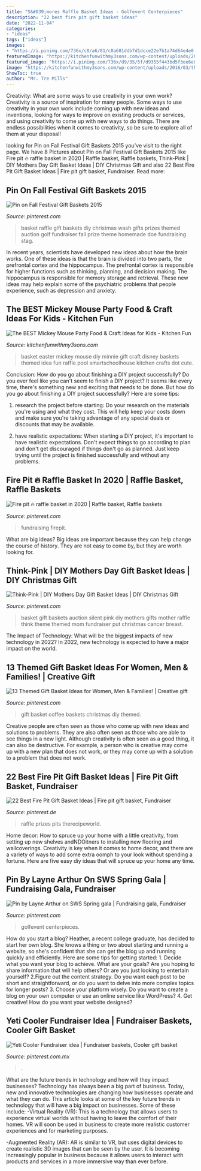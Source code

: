 ```yaml
---
title: "S&#039;mores Raffle Basket Ideas - Golfevent Centerpieces"
description: "22 best fire pit gift basket ideas"
date: "2022-11-04"
categories:
- "ideas"
tags: ["ideas"]
images:
- "https://i.pinimg.com/736x/c8/a6/81/c8a681ddb7d1dcce22e7b1a74d64e4e0.jpg"
featuredImage: "https://kitchenfunwithmy3sons.com/wp-content/uploads/2016/03/the-best-mickey-mouse-party-craft-food-ideas-for-kids-minnie-4.jpg"
featured_image: "https://i.pinimg.com/736x/d9/35/5f/d9355f443bd5f3ee6e86be65bfd077f9.jpg"
image: "https://kitchenfunwithmy3sons.com/wp-content/uploads/2016/03/the-best-mickey-mouse-party-craft-food-ideas-for-kids-minnie-4.jpg"
ShowToc: true
author: "Mr. Tre Mills"
---
```



Creativity: What are some ways to use creativity in your own work?
Creativity is a source of inspiration for many people. Some ways to use creativity in your own work include coming up with new ideas and inventions, looking for ways to improve on existing products or services, and using creativity to come up with new ways to do things. There are endless possibilities when it comes to creativity, so be sure to explore all of them at your disposal!

	

		
looking for Pin on Fall Festival Gift Baskets 2015 you've visit to the right page. We have 8 Pictures about Pin on Fall Festival Gift Baskets 2015 like Fire pit 🔥 raffle basket in 2020 | Raffle basket, Raffle baskets, Think-Pink | DIY Mothers Day Gift Basket Ideas | DIY Christmas Gift and also 22 Best Fire Pit Gift Basket Ideas | Fire pit gift basket, Fundraiser. Read more:
		
    
## Pin On Fall Festival Gift Baskets 2015

<img loading=lazy src="https://i.pinimg.com/736x/a3/1f/f9/a31ff96ff8c337ebfae146e737916f2a--diy-raffle-prizes-stag-and-doe-prizes-raffle-baskets.jpg" onerror="this.onerror=null;this.src='https://tse1.mm.bing.net/th?id=OIP.N462w5unaxcpmrndQLm1oAHaJ6&amp;pid=15.1';" alt="Pin on Fall Festival Gift Baskets 2015">

_Source: pinterest.com_

>basket raffle gift baskets diy christmas wash gifts prizes themed auction golf fundraiser fall prize theme homemade doe fundraising stag. 

	

In recent years, scientists have developed new ideas about how the brain works. One of these ideas is that the brain is divided into two parts, the prefrontal cortex and the hippocampus. The prefrontal cortex is responsible for higher functions such as thinking, planning, and decision making. The hippocampus is responsible for memory storage and retrieval. These new ideas may help explain some of the psychiatric problems that people experience, such as depression and anxiety.

    
## The BEST Mickey Mouse Party Food &amp; Craft Ideas For Kids - Kitchen Fun

<img loading=lazy src="https://kitchenfunwithmy3sons.com/wp-content/uploads/2016/03/the-best-mickey-mouse-party-craft-food-ideas-for-kids-minnie-4.jpg" onerror="this.onerror=null;this.src='https://tse2.mm.bing.net/th?id=OIP.oGH5VBd-QpMVcDX8LAQvwQHaNJ&amp;pid=15.1';" alt="The BEST Mickey Mouse Party Food &amp; Craft Ideas for Kids - Kitchen Fun">

_Source: kitchenfunwithmy3sons.com_

>basket easter mickey mouse diy minnie gift craft disney baskets themed idea fun raffle pool smartschoolhouse kitchen crafts dot cute. 

	

Conclusion: How do you go about finishing a DIY project successfully?
Do you ever feel like you can't seem to finish a DIY project? It seems like every time, there's something new and exciting that needs to be done. But how do you go about finishing a DIY project successfully? Here are some tips: 
1. research the project before starting: Do your research on the materials you're using and what they cost. This will help keep your costs down and make sure you're taking advantage of any special deals or discounts that may be available. 

2. have realistic expectations: When starting a DIY project, it's important to have realistic expectations. Don't expect things to go according to plan and don't get discouraged if things don't go as planned. Just keep trying until the project is finished successfully and without any problems. 


    
## Fire Pit 🔥 Raffle Basket In 2020 | Raffle Basket, Raffle Baskets

<img loading=lazy src="https://i.pinimg.com/736x/30/15/e6/3015e6830b95733c6d88d17672dbb769.jpg" onerror="this.onerror=null;this.src='https://tse1.mm.bing.net/th?id=OIP.uuWiW9pwMAeJovg-TCQjfgHaJ3&amp;pid=15.1';" alt="Fire pit 🔥 raffle basket in 2020 | Raffle basket, Raffle baskets">

_Source: pinterest.com_

>fundraising firepit. 

	

What are big ideas?
Big ideas are important because they can help change the course of history. They are not easy to come by, but they are worth looking for.

    
## Think-Pink | DIY Mothers Day Gift Basket Ideas | DIY Christmas Gift

<img loading=lazy src="https://i.pinimg.com/736x/84/3d/ee/843deeaf3257731cc14b5f96d48d9801--diy-mothers-day-gift-basket-ideas-diy-mothers-day-gifts.jpg" onerror="this.onerror=null;this.src='https://tse3.mm.bing.net/th?id=OIP.pW0YCPAgskDKsFXNnlxpHgHaJ4&amp;pid=15.1';" alt="Think-Pink | DIY Mothers Day Gift Basket Ideas | DIY Christmas Gift">

_Source: pinterest.com_

>basket gift baskets auction silent pink diy mothers gifts mother raffle think theme themed mom fundraiser put christmas cancer breast. 

	

The Impact of Technology: What will be the biggest impacts of new technology in 2022?
In 2022, new technology is expected to have a major impact on the world.

    
## 13 Themed Gift Basket Ideas For Women, Men &amp; Families! | Creative Gift

<img loading=lazy src="https://i.pinimg.com/736x/c8/a6/81/c8a681ddb7d1dcce22e7b1a74d64e4e0.jpg" onerror="this.onerror=null;this.src='https://tse1.mm.bing.net/th?id=OIP.8FSTG3lFQVGeAtojHLTaNgHaMP&amp;pid=15.1';" alt="13 Themed Gift Basket Ideas for Women, Men &amp; Families! | Creative gift">

_Source: pinterest.com_

>gift basket coffee baskets christmas diy themed. 

	

Creative people are often seen as those who come up with new ideas and solutions to problems. They are also often seen as those who are able to see things in a new light. Although creativity is often seen as a good thing, it can also be destructive. For example, a person who is creative may come up with a new plan that does not work, or they may come up with a solution to a problem that does not work.

    
## 22 Best Fire Pit Gift Basket Ideas | Fire Pit Gift Basket, Fundraiser

<img loading=lazy src="https://i.pinimg.com/736x/d9/35/5f/d9355f443bd5f3ee6e86be65bfd077f9.jpg" onerror="this.onerror=null;this.src='https://tse1.mm.bing.net/th?id=OIP.n1fw5qZY7xCPp6dYYpdnmwHaO0&amp;pid=15.1';" alt="22 Best Fire Pit Gift Basket Ideas | Fire pit gift basket, Fundraiser">

_Source: pinterest.de_

>raffle prizes pits therecipeworld. 

	

Home decor: How to spruce up your home with a little creativity, from setting up new shelves andNDOitners to installing new flooring and wallcoverings.
Creativity is key when it comes to home decor, and there are a variety of ways to add some extra oomph to your look without spending a fortune. Here are five easy diy ideas that will spruce up your home any time.

    
## Pin By Layne Arthur On SWS Spring Gala | Fundraising Gala, Fundraiser

<img loading=lazy src="https://i.pinimg.com/originals/b1/f1/6b/b1f16b13cb19539c83cad699800f7a7a.jpg" onerror="this.onerror=null;this.src='https://tse4.mm.bing.net/th?id=OIP.gPFAgEUUbQeYt3z4WzHmMwHaJ4&amp;pid=15.1';" alt="Pin by Layne Arthur on SWS Spring gala | Fundraising gala, Fundraiser">

_Source: pinterest.com_

>golfevent centerpieces. 

	

How do you start a blog?
Heather, a recent college graduate, has decided to start her own blog. She knows a thing or two about starting and running a website, so she's confident that she can get the blog up and running quickly and efficiently. Here are some tips for getting started: 1. Decide what you want your blog to achieve. What are your goals? Are you hoping to share information that will help others? Or are you just looking to entertain yourself? 2.Figure out the content strategy. Do you want each post to be short and straightforward, or do you want to delve into more complex topics for longer posts? 3. Choose your platform wisely. Do you want to create a blog on your own computer or use an online service like WordPress? 4. Get creative! How do you want your website designed?

    
## Yeti Cooler Fundraiser Idea | Fundraiser Baskets, Cooler Gift Basket

<img loading=lazy src="https://i.pinimg.com/736x/ce/55/7c/ce557c169f78302fdffc3d7d145bbde9.jpg" onerror="this.onerror=null;this.src='https://tse2.mm.bing.net/th?id=OIP.3eSbvCJUjWw3LynGXxgL-AHaJ3&amp;pid=15.1';" alt="Yeti Cooler Fundraiser idea | Fundraiser baskets, Cooler gift basket">

_Source: pinterest.com.mx_

>. 

	

What are the future trends in technology and how will they impact businesses?
Technology has always been a big part of business. Today, new and innovative technologies are changing how businesses operate and what they can do. This article looks at some of the key future trends in technology that will have a big impact on businesses. Some of these include:
-Virtual Reality (VR): This is a technology that allows users to experience virtual worlds without having to leave the comfort of their homes. VR will soon be used in business to create more realistic customer experiences and for marketing purposes.

-Augmented Reality (AR): AR is similar to VR, but uses digital devices to create realistic 3D images that can be seen by the user. It is becoming increasingly popular in business because it allows users to interact with products and services in a more immersive way than ever before.

